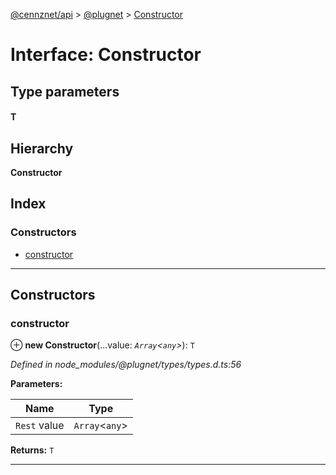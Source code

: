 [@cennznet/api](../README.md) > [@plugnet](../modules/_plugnet.md) > [Constructor](../interfaces/_plugnet.constructor.md)

# Interface: Constructor

## Type parameters
#### T 
## Hierarchy

**Constructor**

## Index

### Constructors

* [constructor](_plugnet.constructor.md#constructor)

---

## Constructors

<a id="constructor"></a>

###  constructor

⊕ **new Constructor**(...value: *`Array`<`any`>*): `T`

*Defined in node_modules/@plugnet/types/types.d.ts:56*

**Parameters:**

| Name | Type |
| ------ | ------ |
| `Rest` value | `Array`<`any`> |

**Returns:** `T`

___

